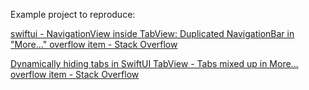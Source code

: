 Example project to reproduce:

[swiftui - NavigationView inside TabView: Duplicated NavigationBar in "More..." overflow item - Stack Overflow](https://stackoverflow.com/questions/67076068/navigationview-inside-tabview-duplicated-navigationbar-in-more-overflow-it)

[Dynamically hiding tabs in SwiftUI TabView - Tabs mixed up in More... overflow item - Stack Overflow](https://stackoverflow.com/questions/67076168/dynamically-hiding-tabs-in-swiftui-tabview-tabs-mixed-up-in-more-overflow-i)